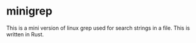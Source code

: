 # minigrep
This is a mini version of linux grep used for search strings in a file. This is written in Rust.
